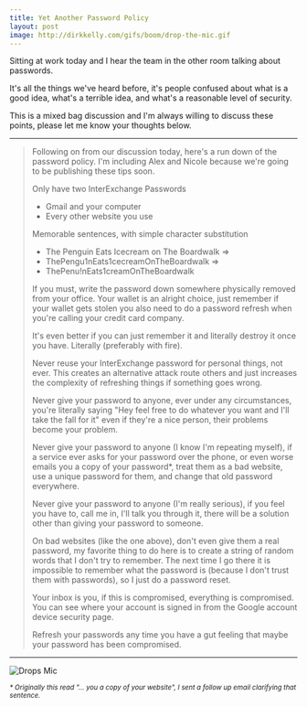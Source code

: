 ```yaml
---
title: Yet Another Password Policy
layout: post
image: http://dirkkelly.com/gifs/boom/drop-the-mic.gif
---
```


Sitting at work today and I hear the team in the other room talking about passwords.

It's all the things we've heard before, it's people confused about what is a good idea,
what's a terrible idea, and what's a reasonable level of security.

This is a mixed bag discussion and I'm always willing to discuss these points,
please let me know your thoughts below.

---

> Following on from our discussion today, here's a run down of the password policy. I'm including Alex and Nicole because we're going to be publishing these tips soon.
>
> Only have two InterExchange Passwords
>
>  * Gmail and your computer
>  * Every other website you use
>
> Memorable sentences, with simple character substitution
>
>  * The Penguin Eats Icecream on The Boardwalk =>
>  * ThePengu1nEats1cecreamOnTheBoardwalk =>
>  * ThePenu!nEats1creamOnTheBoardwalk
>
> If you must, write the password down somewhere physically removed from your office.
  Your wallet is an alright choice, just remember if your wallet gets stolen you also need
  to do a password refresh when you're calling your credit card company.
>
> It's even better if you can just remember it and literally destroy it once you have.
  Literally (preferably with fire).
>
> Never reuse your InterExchange password for personal things, not ever.
> This creates an alternative attack route others and just increases the complexity of refreshing things if something goes wrong.
>
> Never give your password to anyone, ever under any circumstances,
> you're literally saying "Hey feel free to do whatever you want and I'll take the fall for it"
> even if they're a nice person, their problems become your problem.
>
> Never give your password to anyone (I know I'm repeating myself),
> if a service ever asks for your password over the phone, or even worse emails you a copy of your password*,
> treat them as a bad website, use a unique password for them, and change that old password everywhere.
>
> Never give your password to anyone (I'm really serious), if you feel you have to, call me in,
> I'll talk you through it, there will be a solution other than giving your password to someone.
>
> On bad websites (like the one above), don't even give them a real password,
> my favorite thing to do here is to create a string of random words that I don't try to remember.
> The next time I go there it is impossible to remember what the password is (because I don't trust them with passwords), so I just do a password reset.
>
> Your inbox is you, if this is compromised, everything is compromised.
> You can see where your account is signed in from the Google account device security page.
>
> Refresh your passwords any time you have a gut feeling that maybe your password has been compromised.

---

![Drops Mic](http://dirkkelly.com/gifs/boom/drop-the-mic.gif)

<small><i>* Originally this read "... you a copy of your website", I sent a follow up email clarifying that sentence.</i></small>
